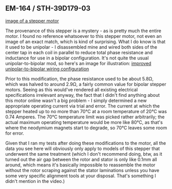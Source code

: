 ## EM-164 / STH-39D179-03

[image of a stepper motor]()

The provenance of this stepper is a mystery - as is pretty much the entire motor. I found no reference whatsoever to this stepper motor, not even an image of an exact match, which is kind of surprising. What I do know is that it used to be unipolar - I disassembled mine and wired both sides of the center tap in each coil in parallel to reduce total phase resistance and inductance for use in a bipolar configuration. It's not quite the usual unipolar-to-bipolar mod, so here's an image for illustration:
[improved unipolar-to-bipolar wiring configuration](link)

Prior to this modification, the phase resistance used to be about 5.8Ω, which was halved to around 2.9Ω, a fairly common value for bipolar stepper motors. 
Seeing as this would've rendered all existing electrical specifications irrelevant anyway, the fact that I didn't find anything about this motor online wasn't a big problem - I simply determined a new appropriate operating current via trial and error. The current at which the stepper heated up to no more than 70°C at a room temperature of 20°C was 0.74 Amperes. The 70°C temperature limit was picked rather arbitrarily; the actual maximum operating temperature would be more like 80°C, as that's where the neodymium magnets start to degrade, so 70°C leaves some room for error. 

Given that I ran my tests after doing these modifications to the motor, all the data you see here will obviously only apply to models of this stepper that underwent the same treatment (which I don't recommend doing, btw, as it turned out the air gap between the rotor and stator is only like 0.1mm all around, which means it's basically impossible to reassemble the motor without the rotor scraping against the stator laminations unless you have some very specific alignment tools at your disposal. That's something I didn't mention in the video.)
